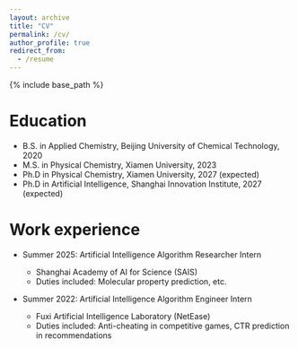 ```yaml
---
layout: archive
title: "CV"
permalink: /cv/
author_profile: true
redirect_from:
  - /resume
---
```


{% include base_path %}

Education
======
* B.S. in Applied Chemistry, Beijing University of Chemical Technology, 2020
* M.S. in Physical Chemistry, Xiamen University, 2023
* Ph.D in Physical Chemistry, Xiamen University, 2027 (expected)
* Ph.D in Artificial Intelligence, Shanghai Innovation Institute, 2027 (expected)

  
Work experience
======
* Summer 2025: Artificial Intelligence Algorithm Researcher Intern
  * Shanghai Academy of AI for Science (SAIS)
  * Duties included: Molecular property prediction, etc.

* Summer 2022: Artificial Intelligence Algorithm Engineer Intern
  * Fuxi Artificial Intelligence Laboratory (NetEase)
  * Duties included: Anti-cheating in competitive games, CTR prediction in recommendations
  
